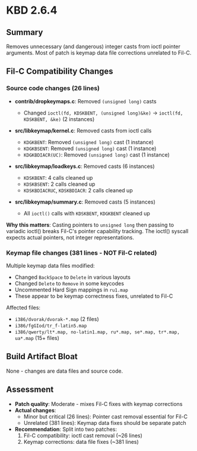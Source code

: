 # KBD 2.6.4

## Summary
Removes unnecessary (and dangerous) integer casts from ioctl pointer arguments. Most of patch is keymap data file corrections unrelated to Fil-C.

## Fil-C Compatibility Changes

### Source code changes (26 lines)
- **contrib/dropkeymaps.c**: Removed `(unsigned long)` casts
  - Changed `ioctl(fd, KDSKBENT, (unsigned long)&ke)` → `ioctl(fd, KDSKBENT, &ke)` (2 instances)

- **src/libkeymap/kernel.c**: Removed casts from ioctl calls
  - `KDGKBENT`: Removed `(unsigned long)` cast (1 instance)
  - `KDGKBSENT`: Removed `(unsigned long)` cast (1 instance)
  - `KDGKBDIACR(UC)`: Removed `(unsigned long)` cast (1 instance)

- **src/libkeymap/loadkeys.c**: Removed casts (6 instances)
  - `KDSKBENT`: 4 calls cleaned up
  - `KDSKBSENT`: 2 calls cleaned up
  - `KDSKBDIACRUC`, `KDSKBDIACR`: 2 calls cleaned up

- **src/libkeymap/summary.c**: Removed casts (5 instances)
  - All `ioctl()` calls with `KDSKBENT`, `KDGKBENT` cleaned up

**Why this matters**: Casting pointers to `unsigned long` then passing to variadic ioctl() breaks Fil-C's pointer capability tracking. The ioctl() syscall expects actual pointers, not integer representations.

### Keymap file changes (381 lines - NOT Fil-C related)
Multiple keymap data files modified:
- Changed `BackSpace` to `Delete` in various layouts
- Changed `Delete` to `Remove` in some keycodes
- Uncommented Hard Sign mappings in `ru1.map`
- These appear to be keymap correctness fixes, unrelated to Fil-C

Affected files:
- `i386/dvorak/dvorak-*.map` (2 files)
- `i386/fgGIod/tr_f-latin5.map`
- `i386/qwerty/lt*.map, no-latin1.map, ru*.map, se*.map, tr*.map, ua*.map` (15+ files)

## Build Artifact Bloat
None - changes are data files and source code.

## Assessment
- **Patch quality**: Moderate - mixes Fil-C fixes with keymap corrections
- **Actual changes**: 
  - Minor but critical (26 lines): Pointer cast removal essential for Fil-C
  - Unrelated (381 lines): Keymap data fixes should be separate patch
- **Recommendation**: Split into two patches:
  1. Fil-C compatibility: ioctl cast removal (~26 lines)
  2. Keymap corrections: data file fixes (~381 lines)
